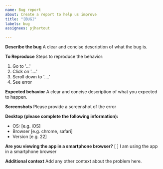 ```yaml
---
name: Bug report
about: Create a report to help us improve
title: "[BUG]"
labels: bug
assignees: pjhartout

---
```


**Describe the bug**
A clear and concise description of what the bug is.

**To Reproduce**
Steps to reproduce the behavior:
1. Go to '...'
2. Click on '....'
3. Scroll down to '....'
4. See error

**Expected behavior**
A clear and concise description of what you expected to happen.

**Screenshots**
Please provide a screenshot of the error

**Desktop (please complete the following information):**
 - OS: [e.g. iOS]
 - Browser [e.g. chrome, safari]
 - Version [e.g. 22]

**Are you viewing the app in a smartphone browser?**
[ ] I am using the app in a smartphone browser

**Additional context**
Add any other context about the problem here.
